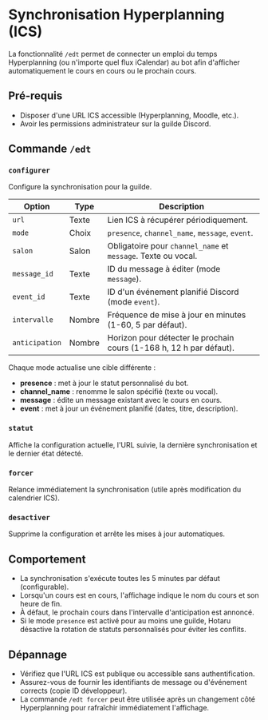 # Synchronisation Hyperplanning (ICS)

La fonctionnalité `/edt` permet de connecter un emploi du temps Hyperplanning (ou n'importe quel flux iCalendar) au bot afin d'afficher automatiquement le cours en cours ou le prochain cours.

## Pré-requis

- Disposer d'une URL ICS accessible (Hyperplanning, Moodle, etc.).
- Avoir les permissions administrateur sur la guilde Discord.

## Commande `/edt`

### `configurer`

Configure la synchronisation pour la guilde.

| Option | Type | Description |
| --- | --- | --- |
| `url` | Texte | Lien ICS à récupérer périodiquement. |
| `mode` | Choix | `presence`, `channel_name`, `message`, `event`. |
| `salon` | Salon | Obligatoire pour `channel_name` et `message`. Texte ou vocal. |
| `message_id` | Texte | ID du message à éditer (mode `message`). |
| `event_id` | Texte | ID d'un événement planifié Discord (mode `event`). |
| `intervalle` | Nombre | Fréquence de mise à jour en minutes (1-60, 5 par défaut). |
| `anticipation` | Nombre | Horizon pour détecter le prochain cours (1-168 h, 12 h par défaut). |

Chaque mode actualise une cible différente :

- **presence** : met à jour le statut personnalisé du bot.
- **channel_name** : renomme le salon spécifié (texte ou vocal).
- **message** : édite un message existant avec le cours en cours.
- **event** : met à jour un événement planifié (dates, titre, description).

### `statut`

Affiche la configuration actuelle, l'URL suivie, la dernière synchronisation et le dernier état détecté.

### `forcer`

Relance immédiatement la synchronisation (utile après modification du calendrier ICS).

### `desactiver`

Supprime la configuration et arrête les mises à jour automatiques.

## Comportement

- La synchronisation s'exécute toutes les 5 minutes par défaut (configurable).
- Lorsqu'un cours est en cours, l'affichage indique le nom du cours et son heure de fin.
- À défaut, le prochain cours dans l'intervalle d'anticipation est annoncé.
- Si le mode `presence` est activé pour au moins une guilde, Hotaru désactive la rotation de statuts personnalisés pour éviter les conflits.

## Dépannage

- Vérifiez que l'URL ICS est publique ou accessible sans authentification.
- Assurez-vous de fournir les identifiants de message ou d'événement corrects (copie ID développeur).
- La commande `/edt forcer` peut être utilisée après un changement côté Hyperplanning pour rafraîchir immédiatement l'affichage.
